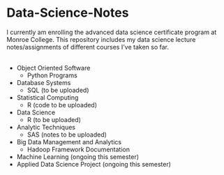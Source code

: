 # Data-Science-Notes

I currently am enrolling the advanced data science certificate program at Monroe College. This repository includes my data science lecture notes/assignments of different courses I've taken so far. <br/> <br/>
* Object Oriented Software <br/>
  - Python Programs
* Database Systems
  - SQL (to be uploaded)
* Statistical Computing
  - R (code to be uploaded)
* Data Science
  - R (to be uploaded)
* Analytic Techniques
  - SAS (notes to be uploaded)
* Big Data Management and Analytics
  - Hadoop Framework Documentation
* Machine Learning (ongoing this semester)
* Applied Data Science Project (ongoing this semester)
